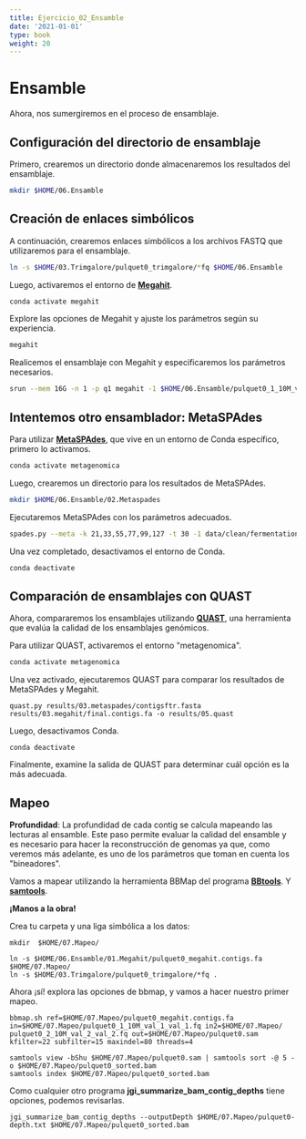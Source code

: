 ```yaml
---
title: Ejercicio_02_Ensamble
date: '2021-01-01'
type: book
weight: 20
---
```


# Ensamble

Ahora, nos sumergiremos en el proceso de ensamblaje.

## Configuración del directorio de ensamblaje

Primero, crearemos un directorio donde almacenaremos los resultados del ensamblaje.

```bash
mkdir $HOME/06.Ensamble
```

## Creación de enlaces simbólicos

A continuación, crearemos enlaces simbólicos a los archivos FASTQ que utilizaremos para el ensamblaje.

```bash
ln -s $HOME/03.Trimgalore/pulquet0_trimgalore/*fq $HOME/06.Ensamble
```

Luego, activaremos el entorno de [**Megahit**](https://github.com/voutcn/megahit).

```bash
conda activate megahit
```

Explore las opciones de Megahit y ajuste los parámetros según su experiencia.

```bash
megahit
```

Realicemos el ensamblaje con Megahit y especificaremos los parámetros necesarios.

```bash
srun --mem 16G -n 1 -p q1 megahit -1 $HOME/06.Ensamble/pulquet0_1_10M_val_1_val_1.fq -2 $HOME/06.Ensamble/pulquet0_2_10M_val_2_val_2.fq --k-list 21,33,55,77,99,121 --min-count 2 --verbose -t 4 -o $HOME/06.Ensamble/01.Megahit --out-prefix pulquet0_megahit
```

## Intentemos otro ensamblador: MetaSPAdes

Para utilizar [**MetaSPAdes**](https://cab.spbu.ru/software/meta-spades/), que vive en un entorno de Conda específico, primero lo activamos.

```bash
conda activate metagenomica
```

Luego, crearemos un directorio para los resultados de MetaSPAdes.

```bash
mkdir $HOME/06.Ensamble/02.Metaspades
```

Ejecutaremos MetaSPAdes con los parámetros adecuados.

```bash
spades.py --meta -k 21,33,55,77,99,127 -t 30 -1 data/clean/fermentation_1.fastq -2 data/clean/fermentation_2.fastq -o results/04.Ensamble/03.metaspades
```

Una vez completado, desactivamos el entorno de Conda.

```bash
conda deactivate
```

## Comparación de ensamblajes con QUAST

Ahora, compararemos los ensamblajes utilizando [**QUAST**](https://github.com/ablab/quast), una herramienta que evalúa la calidad de los ensamblajes genómicos.

Para utilizar QUAST, activaremos el entorno "metagenomica".

```bash
conda activate metagenomica
```

Una vez activado, ejecutaremos QUAST para comparar los resultados de MetaSPAdes y Megahit.

```
quast.py results/03.metaspades/contigsftr.fasta results/03.megahit/final.contigs.fa -o results/05.quast
```

Luego, desactivamos Conda.

```
conda deactivate
```

Finalmente, examine la salida de QUAST para determinar cuál opción es la más adecuada.

## Mapeo

**Profundidad**: La profundidad de cada contig se calcula mapeando las lecturas al ensamble. Este paso permite evaluar la calidad del ensamble y es necesario para hacer la reconstrucción de genomas ya que, como veremos más adelante, es uno de los parámetros que toman en cuenta los "bineadores". 

Vamos a mapear utilizando la herramienta BBMap del programa **[BBtools](https://jgi.doe.gov/data-and-tools/software-tools/bbtools/)**. Y [**samtools**](http://www.htslib.org/doc/samtools.html). 

**¡Manos a la obra!**

Crea tu carpeta y una liga simbólica a los datos:

```
mkdir  $HOME/07.Mapeo/
```

```
ln -s $HOME/06.Ensamble/01.Megahit/pulquet0_megahit.contigs.fa $HOME/07.Mapeo/
ln -s $HOME/03.Trimgalore/pulquet0_trimgalore/*fq .
```

Ahora ¡sí! explora las opciones de bbmap, y vamos a hacer nuestro primer mapeo.

```
bbmap.sh ref=$HOME/07.Mapeo/pulquet0_megahit.contigs.fa in=$HOME/07.Mapeo/pulquet0_1_10M_val_1_val_1.fq in2=$HOME/07.Mapeo/ pulquet0_2_10M_val_2_val_2.fq out=$HOME/07.Mapeo/pulquet0.sam kfilter=22 subfilter=15 maxindel=80 threads=4
```

```
samtools view -bShu $HOME/07.Mapeo/pulquet0.sam | samtools sort -@ 5 -o $HOME/07.Mapeo/pulquet0_sorted.bam
samtools index $HOME/07.Mapeo/pulquet0_sorted.bam
```

Como cualquier otro programa **jgi_summarize_bam_contig_depths** tiene opciones, podemos revisarlas. 

```
jgi_summarize_bam_contig_depths --outputDepth $HOME/07.Mapeo/pulquet0-depth.txt $HOME/07.Mapeo/pulquet0_sorted.bam
```

